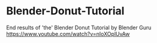 # Blender-Donut-Tutorial

End results of 'the' Blender Donut Tutorial by Blender Guru
https://www.youtube.com/watch?v=nIoXOplUvAw
